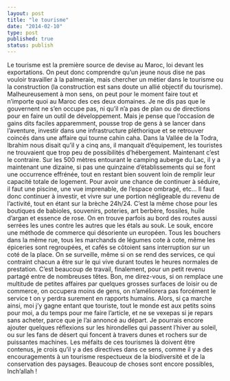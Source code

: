 ```yaml
---
layout: post
title: "le tourisme"
date: "2014-02-10"
type: post
published: true
status: publish
---
```


Le tourisme est la première source de devise au Maroc, loi devant les exportations. On peut donc comprendre qu’un jeune nous dise ne pas vouloir travailler à la palmeraie, mais chercher un métier dans le tourisme ou la construction (la construction est sans doute un allié objectif du tourisme). Malheureusement à mon sens, on peut pour le moment faire tout et n’importe quoi au Maroc des ces deux domaines. Je ne dis pas que le gouvernent ne s’en occupe pas, ni qu’il n’a pas de plan ou de directions pour en faire un outil de développement. Mais je pense que l’occasion de gains dits faciles apparemment, pousse trop de gens à se lancer dans l’aventure, investir dans une infrastructure pléthorique et se retrouver coincés dans une affaire qui tourne cahin caha. Dans la Vallée de la Todra, Ibrahim nous disait qu’il y a cinq ans, il manquait d’équipement, les touristes ne trouvaient que trop peu de possibilités d’hébergement. Maintenant c’est le contraire. Sur les 500 mètres entourant le camping auberge du Lac, il y a maintenant une dizaine, si pas une quinzaine d’établissements qui se font une occurrence effrénée, tout en restant bien souvent loin de remplir leur capacité totale de logement. Pour avoir une chance de continuer à séduire, il faut une piscine, une vue imprenable, de l’espace ombragé, etc… Il faut donc continuer à investir, et vivre sur une portion négligeable du revenu de l’activité, tout en étant sur la brèche 24h/24. C’est la même chose pour les boutiques de babioles, souvenirs, poteries, art berbère, fossiles, huile d’argan et essence de rose. On en trouve parfois au bord des routes aussi serrées les unes contre les autres que les étals au souk. Le souk, encore une méthode de commerce qui désoriente un européen. Tous les bouchers dans la même rue, tous les marchands de légumes cote à cote, même les épiceries sont regroupées, et cafés se côtoient sans interruption sur un coté de la place. On se surveille, même si on se rend des services, ce qui contraint chacun a être sur le qui vive durant toutes le heures normales de prestation. C’est beaucoup de travail, finalement, pour un petit revenu partagé entre de nombreuses têtes. Bon, me direz-vous, si on remplace une multitude de petites affaires par quelques grosses surfaces de loisir ou de commerce, on occupera moins de gens, on n’améliorera pas forcément le service t on y perdra surement en rapports humains. Alors, si ça marche ainsi, moi j’y gagne entant que touriste, tout le monde est aux petits soins pour moi, a du temps pour me faire l’article, et ne se vexepas si je repars sans acheter, parce que je l’ai annoncé au départ. Je pourrais encore ajouter quelques réflexions sur les hirondelles qui passent l’hiver au soleil, ou sur les fans de désert qui foncent à travers dunes et rochers sur de puissantes machines. Les méfaits de ces tourismes là doivent être contenus, je crois qu’il y a des directives dans ce sens, comme il y a des encouragements à un tourisme respectueux de la biodiversité et de la conservation des paysages. Beaucoup de choses sont encore possibles, Inch’allah !
